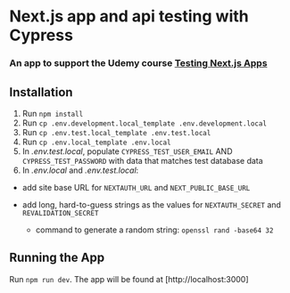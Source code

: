 # Next.js app and api testing with Cypress 

### An app to support the Udemy course [Testing Next.js Apps](https://www.udemy.com/course/nextjs-testing/)

## Installation

1. Run `npm install`
1. Run `cp .env.development.local_template .env.development.local`
1. Run `cp .env.test.local_template .env.test.local`
1. Run `cp .env.local_template .env.local`
1. In _.env.test.local_, populate `CYPRESS_TEST_USER_EMAIL` AND `CYPRESS_TEST_PASSWORD` with data that matches test database data
1. In _.env.local_ and _.env.test.local_:

- add site base URL for `NEXTAUTH_URL` and `NEXT_PUBLIC_BASE_URL`

- add long, hard-to-guess strings as the values for `NEXTAUTH_SECRET` and `REVALIDATION_SECRET`

  - command to generate a random string: `openssl rand -base64 32`

## Running the App

Run `npm run dev`. The app will be found at [http://localhost:3000]

